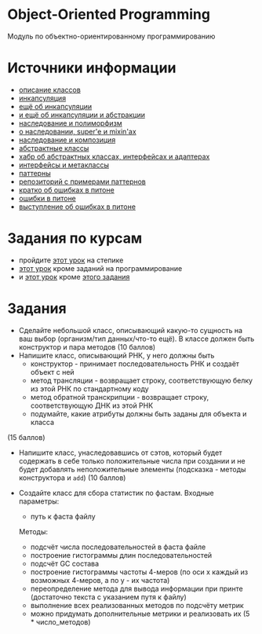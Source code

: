 # Object-Oriented Programming
Модуль по объектно-ориентированному программированию


# Источники информации
* [описание классов](https://realpython.com/python3-object-oriented-programming/)
* [инкапсуляция](https://habr.com/ru/post/444338/)
* [ещё об инкапсуляции](https://www.geeksforgeeks.org/encapsulation-in-python/)
* [и ещё об инкапсуляции и абстракции](https://medium.com/@manjuladube/encapsulation-abstraction-35999b0a3911)
* [наследование и полиморфизм](https://overiq.com/python-101/inheritance-and-polymorphism-in-python/)
* [о наследовании, super'е и mixin'ах](https://realpython.com/python-super/)
* [наследование и композиция](https://realpython.com/inheritance-composition-python/)
* [абстрактные классы](https://www.python-course.eu/python3_abstract_classes.php)
* [хабр об абстрактных классах, интерфейсах и адаптерах](https://habr.com/ru/post/72757/)
* [интерфейсы и метаклассы](https://ru.godaddy.com/engineering/2018/12/20/python-metaclasses/)
* [паттерны](https://refactoring.guru/ru/design-patterns/python)
* [репозиторий с примерами паттернов](https://github.com/pkolt/design_patterns)
* [кратко об ошибках в питоне](https://www.w3schools.com/python/python_try_except.asp)
* [ошибки в питоне](https://realpython.com/python-exceptions/)
* [выступление об ошибках в питоне](https://www.youtube.com/watch?v=V2fGAv2R5j8)


# Задания по курсам
* пройдите [этот урок](https://stepik.org/lesson/24461/step/1?unit=6767) на степике
* [этот урок](https://stepik.org/lesson/24462/step/9?unit=6768) кроме заданий на программирование
* и [этот урок](https://stepik.org/lesson/24463/step/1?unit=6771) кроме [этого задания](https://stepik.org/lesson/24463/step/7?unit=6771)

# Задания
* Сделайте небольшой класс, описывающий какую-то сущность на ваш выбор (организм/тип данных/что-то ещё).
В классе должен быть конструктор и пара методов (10 баллов)
* Напишите класс, описывающий РНК, у него должны быть
    * конструктор - принимает последовательность РНК и создаёт объект с ней
    * метод трансляции - возвращает строку, соответствующую белку из этой РНК по стандартному коду
    * метод обратной транскрипции - возвращает строку, соответствующую ДНК из этой РНК
    * подумайте, какие атрибуты должны быть заданы для объекта и класса

(15 баллов)
* Напишите класс, унаследовавшись от сэтов, который будет содержать в себе
только положительные числа при создании и не будет добавлять неположительные элементы
(подсказка - методы конструктора и `add`)
(10 баллов)
* Создайте класс для сбора статистик по фастам.
    Входные параметры:
    * путь к фаста файлу

    Методы:
    * подсчёт числа последовательностей в фаста файле
    * построение гистограммы длин последовательностей
    * подсчёт GC состава
    * построение гистограммы частоты 4-меров (по оси x каждый из возможных 4-меров, а по y - их частота)
    * переопределение метода для вывода информации при принте
    (достаточно текста с указанием путя к файлу)
    * выполнение всех реализованных методов по подсчёту метрик
    * можно придумать дополнительные метрики и реализовать их
(5 * число_методов)